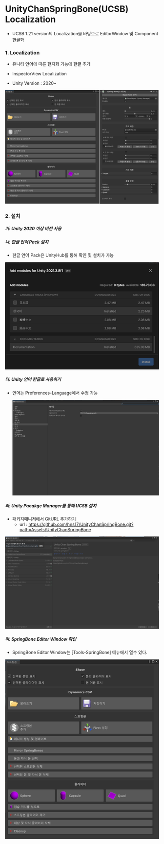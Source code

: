 # UnityChanSpringBone(UCSB) Localization

- UCSB 1.21 version의 Localization을 바탕으로 EditorWindow 및 Component 한글화 



### 1. Localization

- 유니티 언어에 따른 현지화 기능에 한글 추가

- InspectorView Localization

- Unity Version : 2020~

  

![image-20220912185817275](https://raw.githubusercontent.com/hns17/ImageContainer/main/img/image-20220912185817275.png)



### 2. 설치

##### 가. Unity 2020 이상 버전 사용

##### 나. 한글 언어 Pack 설치

- 한글 언어 Pack은 UnityHub를 통해 확인 및 설치가 가능

![image-20220924114009763](https://raw.githubusercontent.com/hns17/ImageContainer/main/img/image-20220924114009763.png)

##### 다. Unity 언어 한글로 사용하기

- 언어는 Preferences-Language에서 수정 가능

  ![image-20220924114342569](https://raw.githubusercontent.com/hns17/ImageContainer/main/img/image-20220924114342569.png)

##### 라. Unity Pacakge Manager를 통해 UCSB 설치

- 패키지매니저에서 GitURL 추가하기
  - url : https://github.com/hns17/UnityChanSpringBone.git?path=Assets/UnityChanSpringBone

![image-20220924115138007](https://raw.githubusercontent.com/hns17/ImageContainer/main/img/image-20220924115138007.png)



##### 마. SpringBone Editor Window 확인

- SpringBone Editor Window는 [Tools-SpringBone] 메뉴에서 열수 있다.

![image-20220924115343407](https://raw.githubusercontent.com/hns17/ImageContainer/main/img/image-20220924115343407.png)
